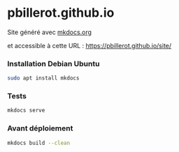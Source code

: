 # pbillerot.github.io

Site généré avec [mkdocs.org](http://mkdocs.org)

et accessible à cette URL : https://pbillerot.github.io/site/

### Installation Debian Ubuntu
```bash
sudo apt install mkdocs
```

### Tests
```bash
mkdocs serve
```

### Avant déploiement
```bash
mkdocs build --clean
```

